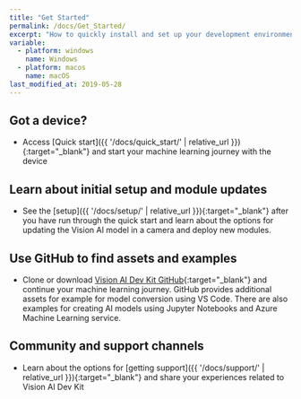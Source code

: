 ```yaml
---
title: "Get Started"
permalink: /docs/Get_Started/
excerpt: "How to quickly install and set up your development environment to use the Vision AI DevKit."
variable:
  - platform: windows
    name: Windows
  - platform: macos
    name: macOS
last_modified_at: 2019-05-28
---
```


## Got a device?

- Access [Quick start]({{ '/docs/quick_start/' | relative_url }}){:target="_blank"} and start your machine learning journey with the device

## Learn about initial setup and module updates

- See the [setup]({{ '/docs/setup/' | relative_url }}){:target="_blank"} after you have run through the quick start and learn about the options for updating the Vision AI model in a camera and deploy new modules.

## Use GitHub to find assets and examples

- Clone or download [Vision AI Dev Kit GitHub](https://github.com/Microsoft/vision-ai-developer-kit){:target="_blank"} and continue your machine learning journey. GitHub provides additional assets for example for model conversion using VS Code. There are also examples for creating AI models using Jupyter Notebooks and Azure Machine Learning service.

## Community and support channels

- Learn about the options for [getting support]({{ '/docs/support/' | relative_url }}){:target="_blank"} and share your experiences related to Vision AI Dev Kit



